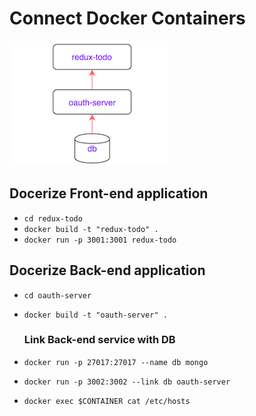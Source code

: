 Connect Docker Containers
=========================

![](./images/architecture.png)

Docerize Front-end application
------------------------------

-	`cd redux-todo`
-	`docker build -t "redux-todo" .`
-	`docker run -p 3001:3001 redux-todo`

Docerize Back-end application
-----------------------------

-	`cd oauth-server`
-	`docker build -t "oauth-server" .`

	### Link Back-end service with DB

-	`docker run -p 27017:27017 --name db mongo`

-	`docker run -p 3002:3002 --link db oauth-server`

-	`docker exec $CONTAINER cat /etc/hosts`
